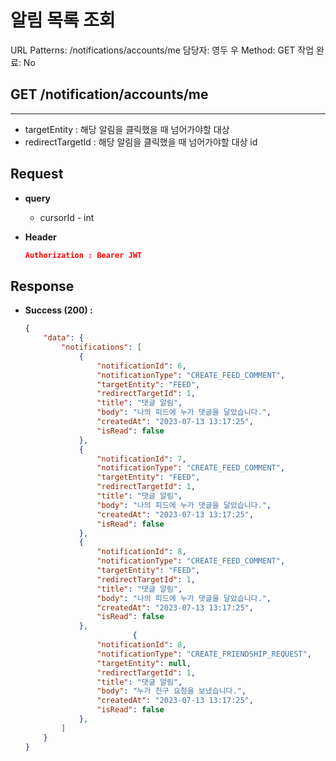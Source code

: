 # 알림 목록 조회

URL Patterns: /notifications/accounts/me
담당자: 영두 우
Method: GET
작업 완료: No

## GET /notification/accounts/me

---

- targetEntity : 해당 알림을 클릭했을 때 넘어가야할 대상
- redirectTargetId : 해당 알림을 클릭했을 때 넘어가야할 대상 id

## **Request**

- **query**
    - cursorId - int
- **Header**
    
    ```json
    Authorization : Bearer JWT
    ```
    

## Response

- **Success (200) :**
    
    ```json
    {
        "data": {
            "notifications": [
                {
                    "notificationId": 6,
                    "notificationType": "CREATE_FEED_COMMENT",
                    "targetEntity": "FEED",
                    "redirectTargetId": 1,
                    "title": "댓글 알림",
                    "body": "나의 피드에 누가 댓글을 달았습니다.",
                    "createdAt": "2023-07-13 13:17:25",
                    "isRead": false
                },
                {
                    "notificationId": 7,
                    "notificationType": "CREATE_FEED_COMMENT",
                    "targetEntity": "FEED",
                    "redirectTargetId": 1,
                    "title": "댓글 알림",
                    "body": "나의 피드에 누가 댓글을 달았습니다.",
                    "createdAt": "2023-07-13 13:17:25",
                    "isRead": false
                },
                {
                    "notificationId": 8,
                    "notificationType": "CREATE_FEED_COMMENT",
                    "targetEntity": "FEED",
                    "redirectTargetId": 1,
                    "title": "댓글 알림",
                    "body": "나의 피드에 누가 댓글을 달았습니다.",
                    "createdAt": "2023-07-13 13:17:25",
                    "isRead": false
                },
    						{
                    "notificationId": 8,
                    "notificationType": "CREATE_FRIENDSHIP_REQUEST",
                    "targetEntity": null,
                    "redirectTargetId": 1,
                    "title": "댓글 알림",
                    "body": "누가 친구 요청을 보냈습니다.",
                    "createdAt": "2023-07-13 13:17:25",
                    "isRead": false
                },
            ]
        }
    }
    ```